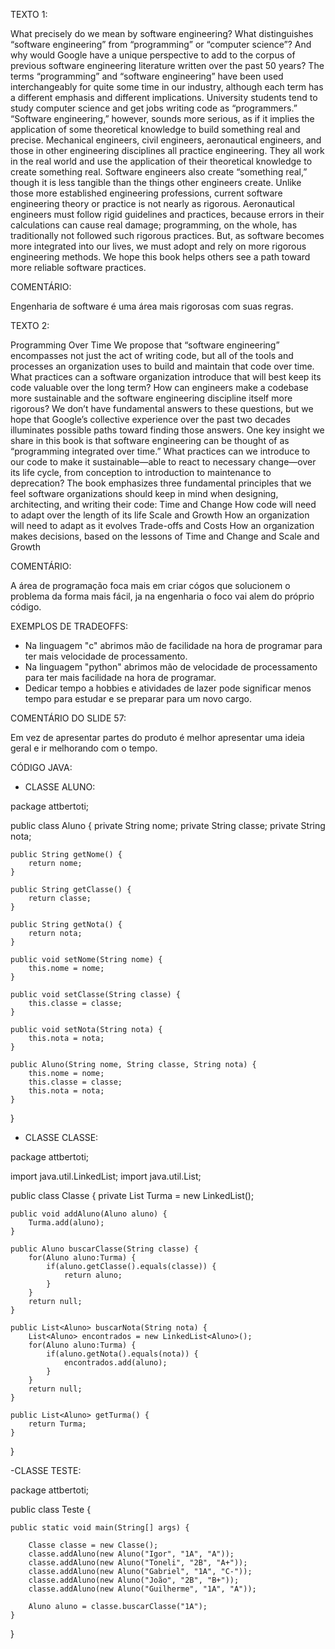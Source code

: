 TEXTO 1:

What precisely do we mean by software engineering? What distinguishes “software engineering” from “programming” or “computer science”? And why would Google have a unique perspective to add to the corpus of previous software engineering literature written over the past 50 years? The terms “programming” and “software engineering” have been used interchangeably for quite some time in our industry, although each term has a different emphasis and different implications. University students tend to study computer science and get jobs writing code as “programmers.” “Software engineering,” however, sounds more serious, as if it implies the application of some theoretical knowledge to build something real and precise. Mechanical engineers, civil engineers, aeronautical engineers, and those in other engineering disciplines all practice engineering. They all work in the real world and use the application of their theoretical knowledge to create something real. Software engineers also create “something real,” though it is less tangible than the things other engineers create. Unlike those more established engineering professions, current software engineering theory or practice is not nearly as rigorous. Aeronautical engineers must follow rigid guidelines and practices, because errors in their calculations can cause real damage; programming, on the whole, has traditionally not followed such rigorous practices. But, as software becomes more integrated into our lives, we must adopt and rely on more rigorous engineering methods. We hope this book helps others see a path toward more reliable software practices.

COMENTÁRIO:

Engenharia de software é uma área mais rigorosas com suas regras.

TEXTO 2:

Programming Over Time We propose that “software engineering” encompasses not just the act of writing code, but all of the tools and processes an organization uses to build and maintain that code over time. What practices can a software organization introduce that will best keep its code valuable over the long term? How can engineers make a codebase more sustainable and the software engineering discipline itself more rigorous? We don’t have fundamental answers to these questions, but we hope that Google’s collective experience over the past two decades illuminates possible paths toward finding those answers. One key insight we share in this book is that software engineering can be thought of as “programming integrated over time.” What practices can we introduce to our code to make it sustainable—able to react to necessary change—over its life cycle, from conception to introduction to maintenance to deprecation? The book emphasizes three fundamental principles that we feel software organizations should keep in mind when designing, architecting, and writing their code: Time and Change How code will need to adapt over the length of its life Scale and Growth How an organization will need to adapt as it evolves Trade-offs and Costs How an organization makes decisions, based on the lessons of Time and Change and Scale and Growth

COMENTÁRIO:

A área de programação foca mais em criar cógos que solucionem o problema da forma mais fácil, ja na engenharia o foco vai alem do próprio código.

EXEMPLOS DE TRADEOFFS:
  - Na linguagem "c" abrimos mão de facilidade na hora de programar para ter mais velocidade de processamento.
  - Na linguagem "python" abrimos mão de velocidade de processamento para ter mais facilidade na hora de programar.
  - Dedicar tempo a hobbies e atividades de lazer pode significar menos tempo para estudar e se preparar para um novo cargo. 

COMENTÁRIO DO SLIDE 57:

Em vez de apresentar partes do produto é melhor apresentar uma ideia geral e ir melhorando com o tempo.

CÓDIGO JAVA:
  - CLASSE ALUNO:

package attbertoti;

public class Aluno {
    private String nome;
    private String classe;
    private String nota;

    public String getNome() {
        return nome;
    }

    public String getClasse() {
        return classe;
    }

    public String getNota() {
        return nota;
    }

    public void setNome(String nome) {
        this.nome = nome;
    }

    public void setClasse(String classe) {
        this.classe = classe;
    }

    public void setNota(String nota) {
        this.nota = nota;
    }

    public Aluno(String nome, String classe, String nota) {
        this.nome = nome;
        this.classe = classe;
        this.nota = nota;
    }    
}

  - CLASSE CLASSE:

package attbertoti;

import java.util.LinkedList;
import java.util.List;

public class Classe {
    private List<Aluno> Turma = new LinkedList<Aluno>();
    
    public void addAluno(Aluno aluno) {
        Turma.add(aluno);
    }
    
    public Aluno buscarClasse(String classe) {
        for(Aluno aluno:Turma) {
            if(aluno.getClasse().equals(classe)) {
                return aluno;
            }
        }
        return null;
    }
    
    public List<Aluno> buscarNota(String nota) {
        List<Aluno> encontrados = new LinkedList<Aluno>();
        for(Aluno aluno:Turma) {
            if(aluno.getNota().equals(nota)) {
                encontrados.add(aluno);
            }
        }
        return null;
    }
    
    public List<Aluno> getTurma() {
        return Turma;
    }
}

  -CLASSE TESTE:

package attbertoti;

public class Teste {

    public static void main(String[] args) {
        
        Classe classe = new Classe();
        classe.addAluno(new Aluno("Igor", "1A", "A"));
        classe.addAluno(new Aluno("Toneli", "2B", "A+"));
        classe.addAluno(new Aluno("Gabriel", "1A", "C-"));
        classe.addAluno(new Aluno("João", "2B", "B+"));
        classe.addAluno(new Aluno("Guilherme", "1A", "A"));
        
        Aluno aluno = classe.buscarClasse("1A");   
    }    
}
